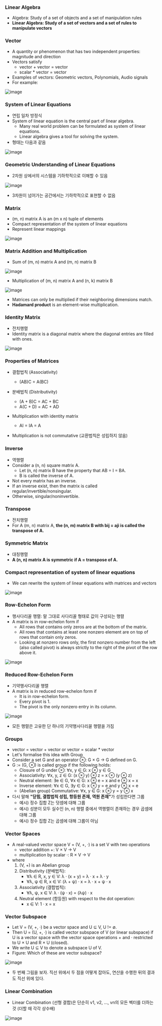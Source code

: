 ### Linear Algebra

* Algebra: Study of a set of objects and a set of manipulation rules
* <b>Linear Algebra: Study of a set of vectors and a set of rules to manipulate vectors</b>

### Vector

* A quantity or phenomenon that has two independent properties: magnitude and direction
* Vectors satisfy
    * vector + vector = vector
    * scalar * vector = vector
* Examples of vectors: Geometric vectors, Polynomials, Audio signals
* For example:

![image](https://user-images.githubusercontent.com/16822641/81254770-05b4fd00-9067-11ea-9ae4-7ee8f22fb4c4.png)

### System of Linear Equations

* 연립 일차 방정식
* System of linear equation is the central part of linear algebra.
    * Many real world problem can be formulated as system of linear equations.
    * Linear algebra gives a tool for solving the system.
* 형태는 다음과 같음

![image](https://user-images.githubusercontent.com/16822641/81255653-2f6f2380-9069-11ea-85aa-6fd0e99f10be.png)

### Geometric Understanding of Linear Equations

* 2차원 상에서의 시스템을 기하학적으로 이해할 수 있음

![image](https://user-images.githubusercontent.com/16822641/81256082-59751580-906a-11ea-9eaf-38de054c51f1.png)

* 3차원이 넘어가는 공간에서는 기하학적으로 표현할 수 없음

### Matrix

* (m, n) matrix A is an (m x n) tuple of elements
* Compact representation of the system of linear equations
* Represent linear mappings

![image](https://user-images.githubusercontent.com/16822641/81256176-a8bb4600-906a-11ea-9557-4d1dacc73189.png)

### Matrix Addition and Multiplication

* Sum of (m, n) matrix A and (m, n) matrix B

![image](https://user-images.githubusercontent.com/16822641/81257151-870f8e00-906d-11ea-889c-05b5db688757.png)

* Multiplication of (m, n) matrix A and (n, k) matrix B

![image](https://user-images.githubusercontent.com/16822641/81257178-92fb5000-906d-11ea-966e-ce4fb222f5b6.png)

* Matrices can only be multiplied if their neighboring dimensions match.
* <b>Hadamard product</b> is an element-wise multiplication.

### Identity Matrix

* 전치행렬
* Identity matrix is a diagonal matrix where the diagonal entries are filled with ones.

![image](https://user-images.githubusercontent.com/16822641/81257523-73b0f280-906e-11ea-9c19-e73f18e7ed7c.png)

### Properties of Matrices

* 결합법칙 (Associativity)
    * (AB)C = A(BC)

* 분배법칙 (Distributivity)
    * (A + B)C = AC + BC
    * A(C + D) = AC + AD

* Multiplication with identity matrix
    * AI = IA = A

* Multiplication is not commutative (교환법칙은 성립하지 않음)

### Inverse

* 역행렬
* Consider a (n, n) square matrix A.
    * Let (n, n) matrix B have the property that AB = I = BA.
    * B is called the inverse of A.
* Not every matrix has an inverse.
* If an inverse exist, then the matrix is called regular/invertible/nonsingular.
* Otherwise, singular/noninvertible.

### Transpose

* 전치행렬
* For A (m, n) matrix A, <b>the (n, m) matrix B with bij = aji is called the transpose of A.</b>

### Symmetric Matrix

* 대칭행렬
* <b>A (n, n) matrix A is symmetric if A = transpose of A.</b>

### Compact representation of system of linear equations

* We can rewrite the system of linear equations with matrices and vectors

![image](https://user-images.githubusercontent.com/16822641/81260050-2e8fbf00-9074-11ea-8dd2-28e847af0b21.png)

### Row-Echelon Form

* 행사다리꼴 행렬: 말 그대로 사다리꼴 형태로 값이 구성되는 행렬
* A matrix is in row-echelon form if
    * All rows that contains only zeros are at the bottom of the matrix.
    * All rows that contains at least one nonzero element are on top of rows that contain only zeros.
    * Looking at nonzero rows only, the first nonzero number from the left (also called pivot) is always strictly to the right of the pivot of the row above it.

![image](https://user-images.githubusercontent.com/16822641/81261948-ee324000-9077-11ea-8bb1-2ff1023c049b.png)

### Reduced Row-Echelon Form

* 기약행사다리꼴 행렬
* A matrix is in reduced row-echelon form if
    * It is in row-echelon form.
    * Every pivot is 1.
    * The pivot is the only nonzero entry in its column.

![image](https://user-images.githubusercontent.com/16822641/81262765-65b49f00-9079-11ea-89fa-c9fb219b7622.png)

* 모든 행렬은 고유한 단 하나의 기약행사다리꼴 행렬을 가짐

### Groups

* vector = vector + vector or vector = scalar * vector
* Let's formalise this idea with Group
* Consider a set G and an operator ⊗: G × G → G defined on G.
* G := (G, ⊗) is called group if the following holds:
    * Closure of G under ⊗: ∀x, y ∈ G: x ⊗ y ∈ G
    * Associativity: ∀x, y, z ∈ G: (x ⊗ y) ⊗ z = x ⊗ (y ⊗ z)
    * Neutral element: ∃e ∈ G, ∀x ∈ G: x ⊗ e = x and e ⊗ x = x
    * Inverse element: ∀x ∈ G, ∃y ∈ G: x ⊗ y = e and y ⊗ x = e
    * (Abelian group) Commutative: ∀x, y ∈ G: x ⊗ y = y ⊗ x
* 다시 말해 <b>"닫힘, 결합법칙 성립, 항등원 존재, 역원 존재"</b>가 성립한다면 그룹
    * 예시) 정수 집합 Z는 덧셈에 대해 그룹
    * 예시) 성분이 모두 실수인 (n, n) 행렬 중에서 역행렬이 존재하는 경우 곱셈에 대해 그룹
    * 예시) 정수 집합 Z는 곱셈에 대해 그룹이 아님

### Vector Spaces

* A real-valued vector space V = (V, +, ·) is a set V with two operations
    * vector addition +: V × V → V
    * multiplication by scalar ·: R × V → V
* where
    1. (V, +) is an Abelian group
    2. Distributivity (분배법칙):
        * ∀λ ∈ R, x, y ∈ V: λ · (x + y) = λ · x + λ · y
        * ∀λ, ψ ∈ R, x ∈ V: (λ + ψ) · x = λ · x + ψ · x
    3. Associativity (결합법칙):
        * ∀λ, ψ, x ∈ V: λ · (ψ · x) = (λψ) · x
    4. Neutral element (항등원) with respect to the dot operation:
        * x ∈ V: 1 · x = x

### Vector Subspace

* Let V = (V, +, ·) be a vector space and U ⊆ V, U != ∅.
* Then U = (U, +, ·) is called vector subspace of V (or linear subspace) if U is a vector space with the vector space operations + and · restricted to U × U and R × U (closed).
* We write U ⊆ V to denote a subspace U of V.
* Figure: Which of these are vector subspace?

![image](https://user-images.githubusercontent.com/16822641/81291453-bc839e00-90a4-11ea-977b-56cdeb530df1.png)

* 두 번째 그림을 보자. 직선 위에서 두 점을 어떻게 잡아도, 연산을 수행한 뒤의 결과도 직선 위에 있다.

### Linear Combination

* Linear Combination (선형 결합)은 단순히 v1, v2, ..., vn의 모든 벡터를 더하는 것 (더할 때 각각 상수배)

![image](https://user-images.githubusercontent.com/16822641/81292153-1042b700-90a6-11ea-84e8-148d735f5c47.png)
